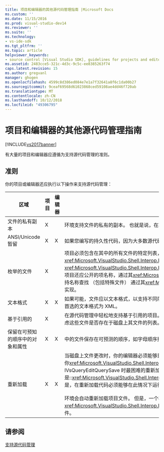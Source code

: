 ```yaml
---
title: 项目和编辑器的其他源代码管理指南 |Microsoft Docs
ms.custom: ''
ms.date: 11/15/2016
ms.prod: visual-studio-dev14
ms.reviewer: ''
ms.suite: ''
ms.technology:
- vs-ide-sdk
ms.tgt_pltfrm: ''
ms.topic: article
helpviewer_keywords:
- source control [Visual Studio SDK], guidelines for projects and editors
ms.assetid: 2483cce5-321c-4d3c-9c5c-ee8385263f74
caps.latest.revision: 15
ms.author: gregvanl
manager: ghogen
ms.openlocfilehash: 4599c8d386ed084e7e1a7f32641a8f6c1da00b27
ms.sourcegitcommit: 9ceaf69568d61023868ced59108ae4dd46f720ab
ms.translationtype: MT
ms.contentlocale: zh-CN
ms.lasthandoff: 10/12/2018
ms.locfileid: "49306795"
---
```

# <a name="additional-source-control-guidelines-for-projects-and-editors"></a>项目和编辑器的其他源代码管理指南
[!INCLUDE[vs2017banner](../../includes/vs2017banner.md)]

有大量的项目和编辑器应遵循为支持源代码管理的准则。  
  
## <a name="guidelines"></a>准则  
 你的项目或编辑器还应执行以下操作来支持源代码管理：  
  
|区域|项目|编辑器|详细信息|  
|----------|-------------|------------|-------------|  
|文件的私有副本|X||环境支持文件的私有的副本。 也就是说，在项目中登记每个人都有他/她自己的私有副本，在该项目中的文件。|  
|ANSI/Unicode 暂留|X|X|如果您编写的持久性代码，因为大多数源代码管理程序目前不支持 Unicode 保留中的 ANSI 格式的文件。|  
|枚举的文件|X||项目必须包含在其中的所有文件的特定列表，并且必须能要枚举的文件使用的列表<xref:Microsoft.VisualStudio.Shell.Interop.IVsSccProject2>或<xref:Microsoft.VisualStudio.Shell.Interop.IVsHierarchy.GetProperty%2A>(VSH_PROPID_First_Child/Next_Sibling)。 项目还应公开的项名称，通过其<xref:Microsoft.VisualStudio.Shell.Interop.IVsProject.GetMkDocument%2A>实现和支持名称查找 （包括特殊文件） 通过其<xref:Microsoft.VisualStudio.Shell.Interop.IVsProject.IsDocumentInProject%2A>实现。|  
|文本格式|X|X|如果可能，文件应以文本格式，以支持不同版本的合并。 不是文本格式的文件不能与其他版本的文件更高版本上合并。 首选的文本格式为 XML。|  
|基于引用的|X||在源代码管理中轻松地支持基于引用的项目。 但是，基于目录的项目也受源代码管理，只要项目可以生成按需，而不考虑这些文件是否存在于磁盘上其文件的列表。 在从源代码管理打开项目，项目文件关闭之前其任何文件的第一个。|  
|保留在可预知的顺序中的对象和属性|X|X|中的文件保存在可预测的顺序，如字母顺序排列，以便合并。|  
|重新加载|X|X|当磁盘上文件更改时，你的编辑器必须能够重新加载它。 如果你参加在源代码管理中，环境将重新加载数据，通过调用你<xref:Microsoft.VisualStudio.Shell.Interop.IVsPersistDocData2.ReloadDocData%2A>实现。 签出发生在调用 IVsQueryEditQuerySave 时最困难的重新加载情况是::<xref:Microsoft.VisualStudio.Shell.Interop.IVsQueryEditQuerySave2.QueryEditFiles%2A>和正在处理的信息。 但是，在重新加载代码必须能够在此情况下运行。<br /><br /> 环境会自动重新加载项目文件。 但是，一个项目必须实现<xref:Microsoft.VisualStudio.Shell.Interop.IVsPersistHierarchyItem2>如果有嵌套层次结构以支持重新加载嵌套项目文件。|  
  
## <a name="see-also"></a>请参阅  
 [支持源代码管理](../../extensibility/internals/supporting-source-control.md)

